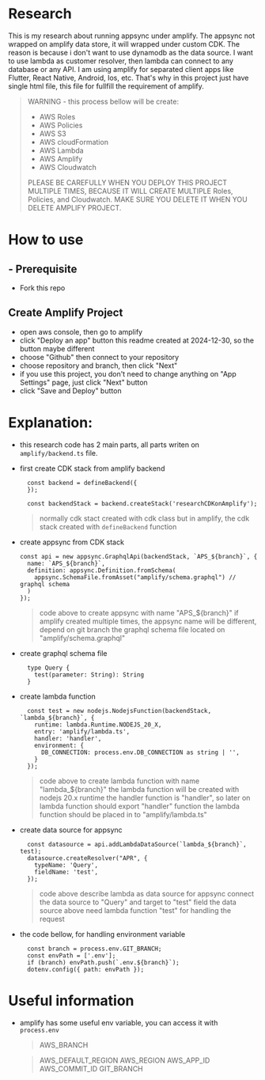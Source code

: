 # Research

This is my research about running appsync under amplify.
The appsync not wrapped on amplify data store, it will wrapped under custom CDK.
The reason is because i don't want to use dynamodb as the data source.
I want to use lambda as customer resolver, then lambda can connect to any database or any API.
I am using amplify for separated client apps like Flutter, React Native, Android, Ios, etc.
That's why in this project just have single html file, this file for fullfill the requirement of amplify.

> WARNING - this process bellow will be create:
>  - AWS Roles
>  - AWS Policies
>  - AWS S3
>  - AWS cloudFormation
>  - AWS Lambda
>  - AWS Amplify
>  - AWS Cloudwatch
> 
> PLEASE BE CAREFULLY WHEN YOU DEPLOY THIS PROJECT MULTIPLE TIMES,
> BECAUSE IT WILL CREATE MULTIPLE Roles, Policies, and Cloudwatch.
> MAKE SURE YOU DELETE IT WHEN YOU DELETE AMPLIFY PROJECT.

# How to use
## - Prerequisite
- Fork this repo

## Create Amplify Project
- open aws console, then go to amplify
- click "Deploy an app" button
  this readme created at 2024-12-30, so the button maybe different
- choose "Github" then connect to your repository
- choose repository and branch, then click "Next"
- if you use this project, you don't need to change anything on "App Settings" page, just click "Next" button
- click "Save and Deploy" button


# Explanation:
- this research code has 2 main parts, all parts writen on `amplify/backend.ts` file.
- first create CDK stack from amplify backend
  ```
    const backend = defineBackend({
    });

    const backendStack = backend.createStack('researchCDKonAmplify');

  ```

  > normally cdk stact created with cdk class
  > but in amplify, the cdk stack created with `defineBackend` function

- create appsync from CDK stack
    ```
    const api = new appsync.GraphqlApi(backendStack, `APS_${branch}`, {
      name: `APS_${branch}`,
      definition: appsync.Definition.fromSchema(
        appsync.SchemaFile.fromAsset("amplify/schema.graphql") // graphql schema
      )
    });
    ```

  > code above to create appsync with name "APS_${branch}"
  > if amplify created multiple times, the appsync name will be different, depend on git branch
  > the graphql schema file located on "amplify/schema.graphql"

- create graphql schema file
  ```
    type Query {
      test(parameter: String): String
    }
  ```

- create lambda function
  ```
    const test = new nodejs.NodejsFunction(backendStack, `lambda_${branch}`, {
      runtime: lambda.Runtime.NODEJS_20_X,
      entry: 'amplify/lambda.ts',
      handler: 'handler',
      environment: {
        DB_CONNECTION: process.env.DB_CONNECTION as string | '',
      }
    });
  ```

  > code above to create lambda function with name "lambda_${branch}"
  > the lambda function will be created with nodejs 20.x runtime
  > the handler function is "handler", so later on lambda function should export "handler" function
  > the lambda function should be placed in to "amplify/lambda.ts" 

- create data source for appsync
  ```
    const datasource = api.addLambdaDataSource(`lambda_${branch}`, test);
    datasource.createResolver("APR", {
      typeName: 'Query',
      fieldName: 'test',
    });
  ```
  > code above describe lambda as data source for appsync
  > connect the data source to "Query" and target to "test" field
  > the data source above need lambda function "test" for handling the request

- the code bellow, for handling environment variable
  ```
    const branch = process.env.GIT_BRANCH;
    const envPath = ['.env'];
    if (branch) envPath.push(`.env.${branch}`);
    dotenv.config({ path: envPath });
  ```

# Useful information

- amplify has some useful env variable, you can access it with `process.env`
  > AWS_BRANCH
  
  > AWS_DEFAULT_REGION
  > AWS_REGION
  > AWS_APP_ID
  > AWS_COMMIT_ID
  > GIT_BRANCH

